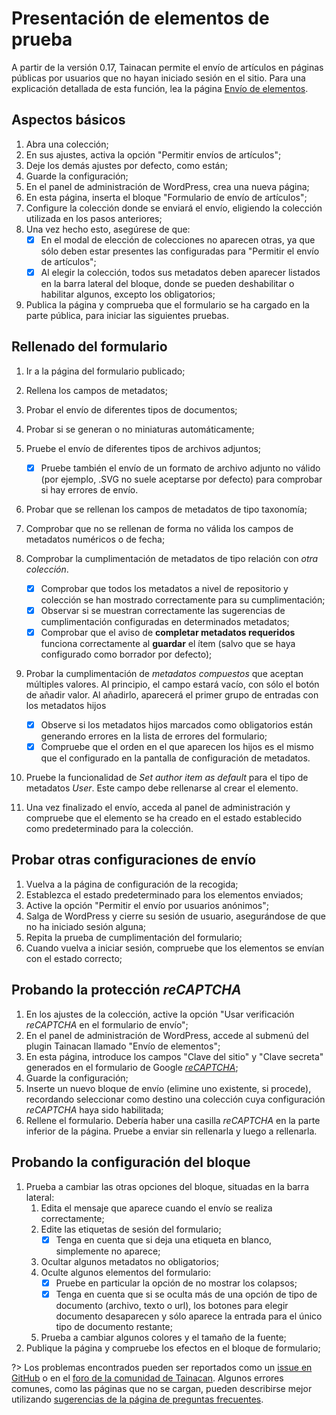 # Presentación de elementos de prueba

A partir de la versión 0.17, Tainacan permite el envío de artículos en páginas públicas por usuarios que no hayan iniciado sesión en el sitio. Para una explicación detallada de esta función, lea la página [Envío de elementos](/es-mx/item-submission.md).

## Aspectos básicos

1. Abra una colección;
2. En sus ajustes, activa la opción "Permitir envíos de artículos";
3. Deje los demás ajustes por defecto, como están;
4. Guarde la configuración;
5. En el panel de administración de WordPress, crea una nueva página;
6. En esta página, inserta el bloque "Formulario de envío de artículos";
7. Configure la colección donde se enviará el envío, eligiendo la colección utilizada en los pasos anteriores;
8. Una vez hecho esto, asegúrese de que:
   - [x] En el modal de elección de colecciones no aparecen otras, ya que sólo deben estar presentes las configuradas para "Permitir el envío de artículos";
   - [x] Al elegir la colección, todos sus metadatos deben aparecer listados en la barra lateral del bloque, donde se pueden deshabilitar o habilitar algunos, excepto los obligatorios;
9. Publica la página y comprueba que el formulario se ha cargado en la parte pública, para iniciar las siguientes pruebas.

## Rellenado del formulario

1. Ir a la página del formulario publicado;
2. Rellena los campos de metadatos;
3. Probar el envío de diferentes tipos de documentos;
4. Probar si se generan o no miniaturas automáticamente;
5. Pruebe el envío de diferentes tipos de archivos adjuntos;
   - [x] Pruebe también el envío de un formato de archivo adjunto no válido (por ejemplo, .SVG no suele aceptarse por defecto) para comprobar si hay errores de envío.
6. Probar que se rellenan los campos de metadatos de tipo taxonomía;
7. Comprobar que no se rellenan de forma no válida los campos de metadatos numéricos o de fecha;
8. Comprobar la cumplimentación de metadatos de tipo relación con _otra colección_.

   - [x] Comprobar que todos los metadatos a nivel de repositorio y colección se han mostrado correctamente para su cumplimentación;
   - [x] Observar si se muestran correctamente las sugerencias de cumplimentación configuradas en determinados metadatos;
   - [x] Comprobar que el aviso de **completar metadatos requeridos** funciona correctamente al **guardar** el ítem (salvo que se haya configurado como borrador por defecto);

9. Probar la cumplimentación de _metadatos compuestos_ que aceptan múltiples valores. Al principio, el campo estará vacío, con sólo el botón de añadir valor. Al añadirlo, aparecerá el primer grupo de entradas con los metadatos hijos

   - [x] Observe si los metadatos hijos marcados como obligatorios están generando errores en la lista de errores del formulario;
   - [x] Compruebe que el orden en el que aparecen los hijos es el mismo que el configurado en la pantalla de configuración de metadatos.

10. Pruebe la funcionalidad de _Set author item as default_ para el tipo de metadatos _User_. Este campo debe rellenarse al crear el elemento.
11. Una vez finalizado el envío, acceda al panel de administración y compruebe que el elemento se ha creado en el estado establecido como predeterminado para la colección.

## Probar otras configuraciones de envío

1. Vuelva a la página de configuración de la recogida;
2. Establezca el estado predeterminado para los elementos enviados;
3. Active la opción "Permitir el envío por usuarios anónimos";
4. Salga de WordPress y cierre su sesión de usuario, asegurándose de que no ha iniciado sesión alguna;
5. Repita la prueba de cumplimentación del formulario;
6. Cuando vuelva a iniciar sesión, compruebe que los elementos se envían con el estado correcto;

## Probando la protección _reCAPTCHA_

1. En los ajustes de la colección, active la opción "Usar verificación _reCAPTCHA_ en el formulario de envío";
2. En el panel de administración de WordPress, accede al submenú del plugin Tainacan llamado "Envío de elementos";
3. En esta página, introduce los campos "Clave del sitio" y "Clave secreta" generados en el formulario de Google [_reCAPTCHA_](https://www.google.com/recaptcha/admin/create ":ignorar");
4. Guarde la configuración;
5. Inserte un nuevo bloque de envío (elimine uno existente, si procede), recordando seleccionar como destino una colección cuya configuración _reCAPTCHA_ haya sido habilitada;
6. Rellene el formulario. Debería haber una casilla _reCAPTCHA_ en la parte inferior de la página. Pruebe a enviar sin rellenarla y luego a rellenarla.

## Probando la configuración del bloque

1. Prueba a cambiar las otras opciones del bloque, situadas en la barra lateral:
   1. Edita el mensaje que aparece cuando el envío se realiza correctamente;
   2. Edite las etiquetas de sesión del formulario;
      - [x] Tenga en cuenta que si deja una etiqueta en blanco, simplemente no aparece;
   3. Ocultar algunos metadatos no obligatorios;
   4. Oculte algunos elementos del formulario:
      - [x] Pruebe en particular la opción de no mostrar los colapsos;
      - [x] Tenga en cuenta que si se oculta más de una opción de tipo de documento (archivo, texto o url), los botones para elegir documento desaparecen y sólo aparece la entrada para el único tipo de documento restante;
   5. Prueba a cambiar algunos colores y el tamaño de la fuente;
2. Publique la página y compruebe los efectos en el bloque de formulario;

?> Los problemas encontrados pueden ser reportados como un [issue en GitHub](https://github.com/tainacan/tainacan/issues ":ignore") o en el [foro de la comunidad de Tainacan](https://tainacan.discourse.group ":ignore"). Algunos errores comunes, como las páginas que no se cargan, pueden describirse mejor utilizando [sugerencias de la página de preguntas frecuentes](/es-mx/faq#He-encontrado-un-error-cómo-debo-proceder).
